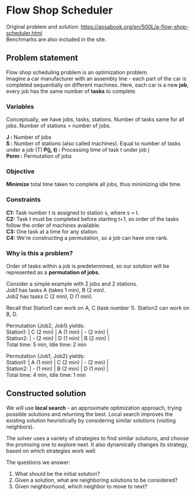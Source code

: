 # Flow Shop Scheduler
Original problem and solution: https://aosabook.org/en/500L/a-flow-shop-scheduler.html  
Benchmarks are also included in the site.

## Problem statement
Flow shop scheduling problem is an optimization problem.  
Imagine a car manufacturer with an assembly line - each part of the car is completed sequentially on different machines.
Here, each car is a new **job**, every job has the same number of **tasks** to complete.

### Variables
Conceptually, we have jobs, tasks, stations. Number of tasks same for all jobs. Number of stations = number of jobs.

**J :** Number of jobs  
**S :** Number of stations (also called machines). Equal to number of tasks under a job (T) 
**P(j, t) :** Processing time of task t under job j  
**Perm :** Permutation of jobs

### Objective
**Minimize** total time taken to complete all jobs, thus minimizing idle time.

### Constraints
**C1:** Task number t is assigned to station s, where s = t.   
**C2:** Task t must be completed before starting t+1, so order of the tasks follow the order of machines available.  
**C3:** One task at a time for any station.  
**C4:** We're constructing a permutation, so a job can have one rank.

### Why is this a problem?
Order of tasks within a job is predetermined, so our solution will be represented as a **permutation of jobs.** 

Consider a simple example with 2 jobs and 2 stations.  
Job1 has tasks A (takes 1 min), B (2 min).  
Job2 has tasks C (2 min), D (1 min).

Recall that Station1 can work on A, C (task number 1). Station2 can work on B, D.

Permutation (Job2, Job1) yields:  
Station1: | C (2 min) | A (1 min) | - (2 min) |  
Station2: | - (2 min) | D (1 min) | B (2 min) |  
Total time: 5 min, Idle time: 2 min

Permutation (Job1, Job2) yields:  
Station1: | A (1 min) | C (2 min) | - (2 min) |  
Station2: | - (1 min) | B (2 min) | D (1 min) |  
Total time: 4 min, Idle time: 1 min

## Constructed solution
We will use **local search** - an approximate optimization approach, trying possible solutions and returning the best.
Local search improves the existing solution heuristically by considering similar solutions (visiting neighbors).

The solver uses a variety of strategies to find similar solutions, and choose the promising one to explore next. It
also dynamically changes its strategy, based on which strategies work well.

The questions we answer:
1. What should be the initial solution?
2. Given a solution, what are neighboring solutions to be considered?
3. Given neighborhood, which neighbor to move to next?
